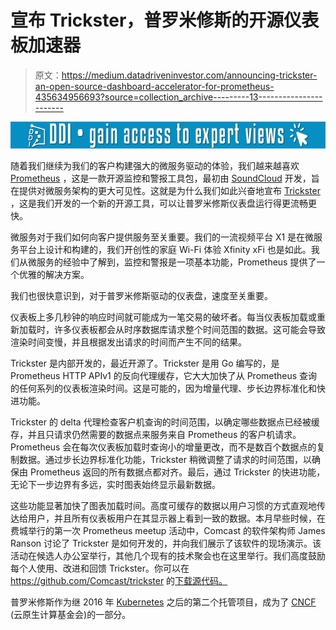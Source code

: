 # 宣布 Trickster，普罗米修斯的开源仪表板加速器

> 原文：<https://medium.datadriveninvestor.com/announcing-trickster-an-open-source-dashboard-accelerator-for-prometheus-435634956693?source=collection_archive---------13----------------------->

[![](img/d4ad9d914d8f2a4aa60f806d8f4865fb.png)](http://www.track.datadriveninvestor.com/1B9E)

随着我们继续为我们的客户构建强大的微服务驱动的体验，我们越来越喜欢 [Prometheus](https://prometheus.io/) ，这是一款开源监控和警报工具包，最初由 [SoundCloud](https://soundcloud.com/) 开发，旨在提供对微服务架构的更大可见性。这就是为什么我们如此兴奋地宣布 [Trickster](https://github.com/Comcast/trickster) ，这是我们开发的一个新的开源工具，可以让普罗米修斯仪表盘运行得更流畅更快。

微服务对于我们如何向客户提供服务至关重要。我们的一流视频平台 X1 是在微服务平台上设计和构建的，我们开创性的家庭 Wi-Fi 体验 Xfinity xFi 也是如此。我们从微服务的经验中了解到，监控和警报是一项基本功能，Prometheus 提供了一个优雅的解决方案。

我们也很快意识到，对于普罗米修斯驱动的仪表盘，速度至关重要。

仪表板上多几秒钟的响应时间就可能成为一笔交易的破坏者。每当仪表板加载或重新加载时，许多仪表板都会从时序数据库请求整个时间范围的数据。这可能会导致渲染时间变慢，并且根据发出请求的时间而产生不同的结果。

Trickster 是内部开发的，最近开源了。Trickster 是用 Go 编写的，是 Prometheus HTTP APIv1 的反向代理缓存，它大大加快了从 Prometheus 查询的任何系列的仪表板渲染时间。这是可能的，因为增量代理、步长边界标准化和快进功能。

Trickster 的 delta 代理检查客户机查询的时间范围，以确定哪些数据点已经被缓存，并且只请求仍然需要的数据点来服务来自 Prometheus 的客户机请求。Prometheus 会在每次仪表板加载时查询小的增量更改，而不是数百个数据点的复制数据。通过步长边界标准化功能，Trickster 稍微调整了请求的时间范围，以确保由 Prometheus 返回的所有数据点都对齐。最后，通过 Trickster 的快进功能，无论下一步边界有多远，实时图表始终显示最新数据。

这些功能显著加快了图表加载时间。高度可缓存的数据以用户习惯的方式直观地传达给用户，并且所有仪表板用户在其显示器上看到一致的数据。本月早些时候，在费城举行的第一次 Prometheus meetup 活动中，Comcast 的软件架构师 James Ranson 讨论了 Trickster 是如何开发的，并向我们展示了该软件的现场演示。该活动在候选人办公室举行，其他几个现有的技术聚会也在这里举行。我们高度鼓励每个人使用、改进和回馈 Trickster。你可以在 https://github.com/Comcast/trickster 的[下载源代码。](https://github.com/Comcast/trickster)

普罗米修斯作为继 2016 年 [Kubernetes](http://kubernetes.io/) 之后的第二个托管项目，成为了 [CNCF](https://www.cncf.io/) (云原生计算基金会)的一部分。